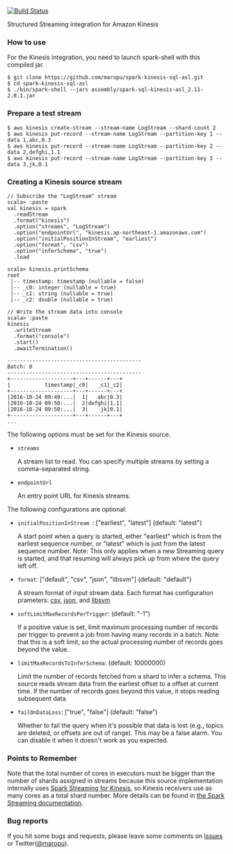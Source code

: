[![Build Status](https://travis-ci.org/maropu/spark-kinesis-sql-asl.svg?branch=master)](https://travis-ci.org/maropu/spark-kinesis-sql-asl)

Structured Streaming integration for Amazon Kinesis

### How to use

For the Kinesis integration, you need to launch spark-shell with this compiled jar.

    $ git clone https://github.com/maropu/spark-kinesis-sql-asl.git
    $ cd spark-kinesis-sql-asl
    $ ./bin/spark-shell --jars assembly/spark-sql-kinesis-asl_2.11-2.0.1.jar

### Prepare a test stream

    $ aws kinesis create-stream --stream-name LogStream --shard-count 2
    $ aws kinesis put-record --stream-name LogStream --partition-key 1 --data 1,abc,0.3
    $ aws kinesis put-record --stream-name LogStream --partition-key 2 --data 2,defghi,1.1
    $ aws kinesis put-record --stream-name LogStream --partition-key 3 --data 3,jk,0.1

### Creating a Kinesis source stream

    // Subscribe the "LogStream" stream
    scala> :paste
    val kinesis = spark
      .readStream
      .format("kinesis")
      .option("streams", "LogStream")
      .option("endpointUrl", "kinesis.ap-northeast-1.amazonaws.com")
      .option("initialPositionInStream", "earliest")
      .option("format", "csv")
      .option("inferSchema", "true")
      .load

    scala> kinesis.printSchema
    root
     |-- timestamp: timestamp (nullable = false)
     |-- _c0: integer (nullable = true)
     |-- _c1: string (nullable = true)
     |-- _c2: double (nullable = true)

    // Write the stream data into console
    scala> :paste
    kinesis
      .writeStream
      .format("console")
      .start()
      .awaitTermination()

    -------------------------------------------
    Batch: 0
    -------------------------------------------
    +--------------------+---+------+---+
    |           timestamp|_c0|   _c1|_c2|
    +--------------------+---+------+---+
    |2016-10-24 09:49:...|  1|   abc|0.3|
    |2016-10-24 09:50:...|  2|defghi|1.1|
    |2016-10-24 09:50:...|  3|    jk|0.1|
    +--------------------+---+------+---+
    ...

The following options must be set for the Kinesis source.

 * `streams`

    A stream list to read. You can specify multiple streams by setting a comma-separated string.

 * `endpointUrl`

    An entry point URL for Kinesis streams.

The following configurations are optional:

 * `initialPositionInStream `: \["earliest", "latest"\] (default: "latest")

    A start point when a query is started, either "earliest" which is from the earliest sequence
    number, or "latest" which is just from the latest sequence number. Note: This only applies
    when a new Streaming query is started, and that resuming will always pick up from
    where the query left off.

 * `format`: \["default", "csv", "json", "libsvm"\] (default: "default")

    A stream format of input stream data. Each format has configuration prameters:
    [csv](./external/kinesis-sql-asl/src/main/scala/org/apache/spark/sql/execution/datasources/csv/CSVKinesisValueFormat.scala#L34),
    [json](./external/kinesis-sql-asl/src/main/scala/org/apache/spark/sql/execution/datasources/json/JsonKinesisValueFormat.scala#L36),
    and [libsvm](./external/kinesis-sql-asl/src/main/scala/org/apache/spark/ml/source/libsvm/LibSVMKinesisValueFormat.scala#L39)

 * `softLimitMaxRecordsPerTrigger`: (default: "-1")

    If a positive value is set, limit maximum processing number of records per trigger to prevent
    a job from having many records in a batch. Note that this is a soft limit, so the actual
    processing number of records goes beyond the value.

 * `limitMaxRecordsToInferSchema`: (default: 10000000)

    Limit the number of records fetched from a shard to infer a schema. This source reads
    stream data from the earliest offset to a offset at current time. If the number of records
    goes beyond this value, it stops reading subsequent data.

 * `failOnDataLoss`: \["true", "false"\] (default: "false")

    Whether to fail the query when it's possible that data is lost (e.g., topics are deleted, or
    offsets are out of range). This may be a false alarm. You can disable it when it doesn't work
    as you expected.

### Points to Remember

Note that the total number of cores in executors must be bigger than the number of shards assigned
in streams because this source implementation internally uses
[Spark Streaming for Kinesis](https://github.com/apache/spark/tree/master/external/kinesis-asl),
so Kinesis receivers use as many cores as a total shard number. More details can be found in
[the Spark Streaming documentation](http://spark.apache.org/docs/latest/streaming-programming-guide.html#points-to-remember-1).

### Bug reports

If you hit some bugs and requests, please leave some comments on
[Issues](https://github.com/maropu/spark-kinesis-sql-asl/issues) or
Twitter([@maropu](http://twitter.com/#!/maropu)).
